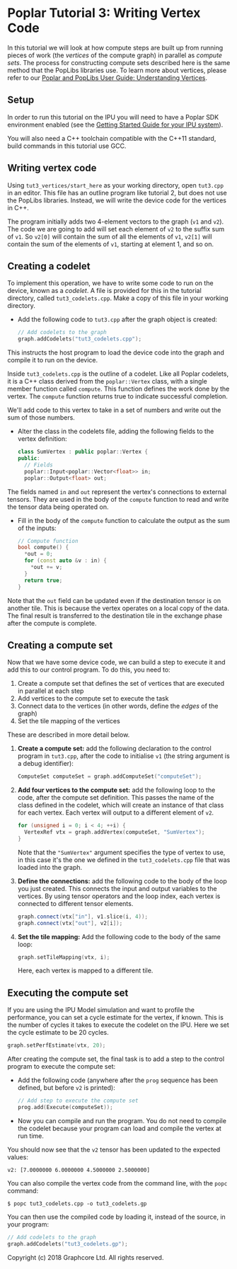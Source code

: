 <!-- Copyright (c) 2020 Graphcore Ltd. All rights reserved. -->
# Poplar Tutorial 3: Writing Vertex Code

In this tutorial we will look at how compute steps are built up from
running pieces of work (the *vertices* of the compute graph) in parallel
as *compute sets*. The process for constructing compute sets described
here is the same method that the PopLibs libraries use. To learn more
about vertices, please refer to our [Poplar and PopLibs User Guide:
Understanding
Vertices](https://docs.graphcore.ai/projects/poplar-user-guide/en/3.2.0/vertices_overview.html).

## Setup

In order to run this tutorial on the IPU you will need to have a Poplar
SDK environment enabled (see the [Getting Started Guide for your IPU
system](https://docs.graphcore.ai/en/latest/getting-started.html)).

You will also need a C++ toolchain compatible with the C++11 standard,
build commands in this tutorial use GCC.

## Writing vertex code

Using `tut3_vertices/start_here` as your working directory, open
`tut3.cpp` in an editor. This file has an outline program like tutorial
2, but does not use the PopLibs libraries. Instead, we will write the
device code for the vertices in C++.

The program initially adds two 4-element vectors to the graph (`v1` and
`v2`). The code we are going to add will set each element of `v2` to the
suffix sum of `v1`. So `v2[0]` will contain the sum of all the elements
of `v1`, `v2[1]` will contain the sum of the elements of `v1`, starting
at element 1, and so on.

## Creating a codelet

To implement this operation, we have to write some code to run on the
device, known as a *codelet*. A file is provided for this in the
tutorial directory, called `tut3_codelets.cpp`. Make a copy of this file
in your working directory.

- Add the following code to `tut3.cpp` after the graph object is created:

    ```c++
    // Add codelets to the graph
    graph.addCodelets("tut3_codelets.cpp");
    ```

This instructs the host program to load the device code into the graph
and compile it to run on the device.

Inside `tut3_codelets.cpp` is the outline of a codelet. Like all Poplar
codelets, it is a C++ class derived from the `poplar::Vertex` class,
with a single member function called `compute`. This function defines
the work done by the vertex. The `compute` function returns true to
indicate successful completion.

We'll add code to this vertex to take in a set of numbers and write out
the sum of those numbers.

- Alter the class in the codelets file, adding the following fields to the
    vertex definition:

    ```c++
    class SumVertex : public poplar::Vertex {
    public:
      // Fields
      poplar::Input<poplar::Vector<float>> in;
      poplar::Output<float> out;
    ```

The fields named `in` and `out` represent the vertex's connections to
external tensors. They are used in the body of the `compute` function to
read and write the tensor data being operated on.

- Fill in the body of the `compute` function to calculate the output as the sum
    of the inputs:

    ```c++
    // Compute function
    bool compute() {
      *out = 0;
      for (const auto &v : in) {
        *out += v;
      }
      return true;
    }
    ```

Note that the `out` field can be updated even if the destination tensor
is on another tile. This is because the vertex operates on a local copy
of the data. The final result is transferred to the destination tile in
the exchange phase after the compute is complete.

## Creating a compute set

Now that we have some device code, we can build a step to execute it and
add this to our control program. To do this, you need to:

1.  Create a compute set that defines the set of vertices that are
    executed in parallel at each step
2.  Add vertices to the compute set to execute the task
3.  Connect data to the vertices (in other words, define the *edges* of
    the graph)
4.  Set the tile mapping of the vertices

These are described in more detail below.

1.  **Create a compute set:** add the following declaration to the
    control program in `tut3.cpp`, after the code to initialise `v1`
    (the string argument is a debug identifier):

    ```c++
    ComputeSet computeSet = graph.addComputeSet("computeSet");
    ```

2.  **Add four vertices to the compute set:** add the following loop to
    the code, after the compute set definition. This passes the name of
    the class defined in the codelet, which will create an instance of
    that class for each vertex. Each vertex will output to a different
    element of `v2`.

    ```c++
    for (unsigned i = 0; i < 4; ++i) {
      VertexRef vtx = graph.addVertex(computeSet, "SumVertex");
    }
    ```

    Note that the `"SumVertex"` argument specifies the type of vertex to
    use, in this case it's the one we defined in the
    `tut3_codelets.cpp` file that was loaded into the graph.

3.  **Define the connections:** add the following code to the body of
    the loop you just created. This connects the input and output
    variables to the vertices. By using tensor operators and the loop
    index, each vertex is connected to different tensor elements.

    ```c++
    graph.connect(vtx["in"], v1.slice(i, 4));
    graph.connect(vtx["out"], v2[i]);
    ```

4.  **Set the tile mapping:** Add the following code to the body of the
    same loop:

    ```c++
    graph.setTileMapping(vtx, i);
    ```

    Here, each vertex is mapped to a different tile.

## Executing the compute set

If you are using the IPU Model simulation and want to profile the
performance, you can set a cycle estimate for the vertex, if known. This
is the number of cycles it takes to execute the codelet on the IPU. Here
we set the cycle estimate to be 20 cycles.

```c++
graph.setPerfEstimate(vtx, 20);
```

After creating the compute set, the final task is to add a step to the
control program to execute the compute set:

- Add the following code (anywhere after the `prog` sequence has been defined,
    but before `v2` is printed):

    ```c++
    // Add step to execute the compute set
    prog.add(Execute(computeSet));
    ```

- Now you can compile and run the program. You do not need to compile the
    codelet because your program can load and compile the vertex at run time.

You should now see that the `v2` tensor has been updated to the expected
values:

```console
v2: [7.0000000 6.0000000 4.5000000 2.5000000]
```

You can also compile the vertex code from the command line, with the
`popc` command:

```console
$ popc tut3_codelets.cpp -o tut3_codelets.gp
```

You can then use the compiled code by loading it, instead of the source,
in your program:

```c++
// Add codelets to the graph
graph.addCodelets("tut3_codelets.gp");
```

Copyright (c) 2018 Graphcore Ltd. All rights reserved.
